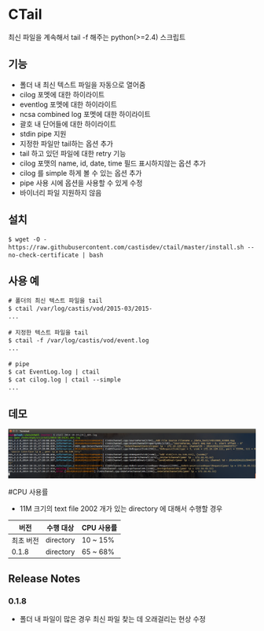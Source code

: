 # CTail

최신 파일을 계속해서 tail -f 해주는 python(>=2.4) 스크립트

## 기능

- 폴더 내 최신 텍스트 파일을 자동으로 열어줌
- cilog 포멧에 대한 하이라이트
- eventlog 포멧에 대한 하이라이트
- ncsa combined log 포멧에 대한 하이라이트
- 괄호 내 단어들에 대한 하이라이트
- stdin pipe 지원
- 지정한 파일만 tail하는 옵션 추가
- tail 하고 있던 파일에 대한 retry 기능
- cilog 포맷의 name, id, date, time 필드 표시하지않는 옵션 추가
- cilog 를 simple 하게 볼 수 있는 옵션 추가
- pipe 사용 시에 옵션을 사용할 수 있게 수정
- 바이너리 파일 지원하지 않음

## 설치

```
$ wget -O - https://raw.githubusercontent.com/castisdev/ctail/master/install.sh --no-check-certificate | bash
```

## 사용 예
```
# 폴더의 최신 텍스트 파일을 tail
$ ctail /var/log/castis/vod/2015-03/2015-
...

# 지정한 텍스트 파일을 tail
$ ctail -f /var/log/castis/vod/event.log
...

# pipe
$ cat EventLog.log | ctail
$ cat cilog.log | ctail --simple
...
```

## 데모

![](https://github.com/castisdev/ctail/blob/master/sample.png)


#CPU 사용률

- 11M 크기의 text file 2002 개가 있는 directory 에 대해서 수행할 경우

|   버전    | 수행 대상 | CPU 사용률 |
| --------  | ----------| ---------- |
| 최초 버전 | directory  | 10 ~ 15%  |
| 0.1.8     | directory  | 65 ~ 68%  |

## Release Notes

### 0.1.8

* 폴더 내 파일이 많은 경우 최신 파일 찾는 데 오래걸리는 현상 수정
